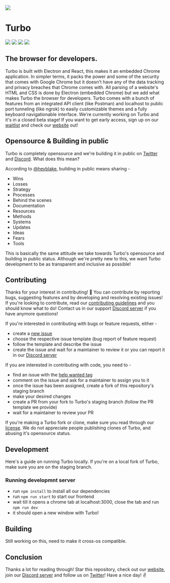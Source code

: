![](https://i.ibb.co/xzCtV8J/git-embed.png)
# Turbo
[![](https://img.shields.io/twitter/follow/turbobrowserio?color=30a1f2&label=Follow&logo=twitter&style=for-the-badge)](https://twitter.turbobrowser.io)
[![](https://img.shields.io/discord/824644286616305766?color=7289da&label=DISCORD&logo=discord&style=for-the-badge)](https://discord.turbobrowser.io)
![](https://api.ghprofile.me/view?username=teamcodebyte.turbo)
![](https://img.shields.io/tokei/lines/github.com/teamcodebyte/turbo?color=007ec6&style=for-the-badge)

## The browser for developers.
Turbo is built with Electron and React, this makes it an embedded Chrome application. In simpler terms, it packs the power and some of the security that comes with Google Chrome but it doesn't have any of the data tracking and privacy breaches that Chrome comes with. All parsing of a website's HTML and CSS is done by Electron (embedded Chrome) but we add what makes Turbo the browser for developers. Turbo comes with a bunch of features from an integrated API client (like Postman) and localhost to public port tunneling (like ngrok) to easily customizable themes and a fully keyboard navigationable interface. We're currently working on Turbo and it's in a closed beta stage! If you want to get early access, sign up on our [waitlist](https://forms.gle/t5Huj2UxHbT79FSJ7) and check our [website](https://turbobrowser.io) out!


## Opensource & Building in public
Turbo is completely opensource and we're building it in public on [Twitter](https://twitter.turbobrowser.io/) and [Discord](https://discord.turbobrowser.io). What does this mean?

According to [@heyblake](https://twitter.com/heyblake), building in public means sharing -
- Wins
- Losses
- Strategy
- Processes
- Behind the scenes
- Documentation
- Resources
- Methods
- Systems
- Updates
- Ideas
- Fears
- Tools

This is basically the same attitude we take towards Turbo's opensource and building in public status. Although we're pretty new to this, we want Turbo development to be as transparent and inclusive as possible!

## Contributing
Thanks for your interest in contributing! 🎉 You can contribute by reporting bugs, suggesting features and by developing and resolving existing issues! If you're looking to contribute, read our [contributing guidelines](https://github.com/teamcodebyte/turbo/blob/main/CONTRIBUTING.md) and you should know what to do! Contact us in our support [Discord server](https://discord.turbobrowser.io) if you have anymore questions!

If you're interested in contributing with bugs or feature requests, either -
- create a [new issue](https://github.com/teamcodebyte/turbo/issues/new)
- choose the respective issue template (bug report of feature request)
- follow the template and describe the issue
- create the issue and wait for a maintainer to review it
or you can report it in our [Discord server](https://discord.turbobrowser.io)

If you are interested in contributing with code, you need to -
- find an issue with the [help wanted tag](https://github.com/teamcodebyte/turbo/labels/help%20wanted)
- comment on the issue and ask for a maintainer to assign you to it
- once the issue has been assigned, create a fork of this repository's staging branch
- make your desired changes 
- create a PR from your fork to Turbo's staging branch (follow the PR template we provide)
- wait for a maintainer to review your PR

If you're making a Turbo fork or clone, make sure you read through our [license](https://github.com/teamcodebyte/turbo/blob/main/LICENSE.md). We do not appreciate people publishing clones of Turbo, and abusing it's opensource status.

## Development
Here's a guide on running Turbo locally. If you're on a local fork of Turbo, make sure you are on the staging branch.

### Running developmnt server
- run ``npm install`` to install all our dependencies
- run ``npm run start`` to start our frontend
- wait till it opens a chrome tab at localhost:3000, close the tab and run ``npm run dev``
- it should open a new window with Turbo!

## Building
Still working on this, need to make it cross-os compatible.

## Conclusion
Thanks a lot for reading through! Star this repository, check out our [website](https://turbobrowser.io), join our [Discord server](https://discord.turbobrowser.io) and follow us on [Twitter](https://twitter.turbobrowser.io)! Have a nice day! ✌

